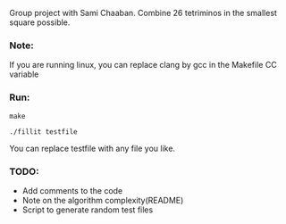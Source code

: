 Group project with Sami Chaaban. Combine 26 tetriminos in the smallest square possible.

### Note:
If you are running linux, you can replace clang by gcc in the Makefile CC variable

### Run:
```console
make
```

```console
./fillit testfile
```
You can replace testfile with any file you like.

### TODO:
- Add comments to the code
- Note on the algorithm complexity(README)
- Script to generate random test files
